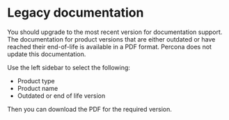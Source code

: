 # Legacy documentation 

You should upgrade to the most recent version for documentation support. The documentation for product versions that are either outdated or have reached their end-of-life is available in a PDF format. Percona does not update this documentation. 

Use the left sidebar to select the following:

* Product type
* Product name
* Outdated or end of life version

Then you can download the PDF for the required version.

